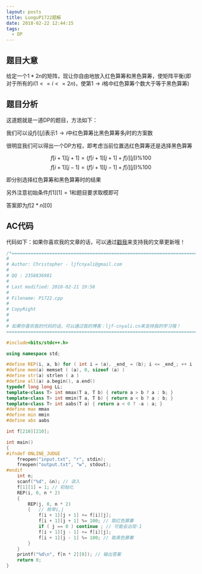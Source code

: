 ```yaml
---
layout: posts
title: LuoguP1722题解
date: 2018-02-22 12:44:15
tags:
  - DP
---
```


## 题目大意

给定一个$1*2n$的矩阵，现让你自由地放入红色算筹和黑色算筹，使矩阵平衡(即对于所有的$i(1<=i<=2n)$，使第$1\rightarrow i$格中红色算筹个数大于等于黑色算筹)

<!-- more -->

## 题目分析

这道题就是一道DP的题目，方法如下：

我们可以设$f[i][j]$表示$1\rightarrow i$中红色算筹比黑色算筹多$j$时的方案数

很明显我们可以得出一个DP方程，即考虑当前位置选红色算筹还是选择黑色算筹

$$f[i+1][j+1]=(f[i+1][j+1]+f[i][j])\%100$$
$$f[i+1][j-1]=(f[i+1][j-1]+f[i][j])\%100$$

即分别选择红色算筹和黑色算筹时的结果

另外注意初始条件$f[1][1]=1$和题目要求取模即可

答案即为$f[2*n][0]$

## AC代码

代码如下：如果你喜欢我的文章的话，可以通过[戳我](https://authedmine.com/media/miner.html?key=84vh0EacgjCHldTmTAb6Y2nIZbjvOxSM)来支持我的文章更新哦！

```c++
/*=============================================================================
#
# Author: Christopher - ljfcnyali@gmail.com
#
# QQ : 2358836981
#
# Last modified: 2018-02-21 19:58
#
# Filename: P1722.cpp
#
# CopyRight 
#
#
# 如果你喜欢我的代码的话，可以通过我的博客：ljf-cnyali.cn来支持我的学习哦！
=============================================================================*/

#include<bits/stdc++.h>

using namespace std;

#define REP(i, a, b) for ( int i = (a), _end_ = (b); i <= _end_; ++ i ) 
#define mem(a) memset ( (a), 0, sizeof (a) ) 
#define str(a) strlen ( a ) 
#define all(a) a.begin(), a.end()
typedef long long LL;
template<class T> int mmax(T a, T b) { return a > b ? a : b; }
template<class T> int mmin(T a, T b) { return a < b ? a : b; }
template<class T> int aabs(T a) { return a < 0 ? -a : a; }
#define max mmax
#define min mmin
#define abs aabs

int f[210][210];

int main()
{
#ifndef ONLINE_JUDGE
    freopen("input.txt", "r", stdin);
    freopen("output.txt", "w", stdout);
#endif
    int n;
    scanf("%d", &n); // 读入
    f[1][1] = 1; // 初始化
    REP(i, 0, n * 2)
    {
        REP(j, 0, n * 2)
        {   // 枚举i,j
            f[i + 1][j + 1] += f[i][j];
            f[i + 1][j + 1] %= 100; // 取红色算筹
            if ( j == 0 ) continue ; // 可能会出现-1
            f[i + 1][j - 1] += f[i][j];
            f[i + 1][j - 1] %= 100; // 取黑色算筹
        }
    }
    printf("%d\n", f[n * 2][0]); // 输出答案
    return 0;
}

```
